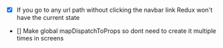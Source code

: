 - [x] If you go to any url path without clicking the navbar link Redux won't have the current state
- [] Make global mapDispatchToProps so dont need to create it multiple times in screens
